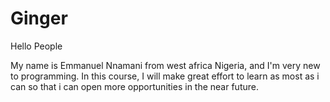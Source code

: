 # Ginger

Hello People

My name is Emmanuel Nnamani from west africa Nigeria, and I'm very new to programming.
In this course, I will make great effort to learn as most as i can so that i can open more opportunities in the near future.
